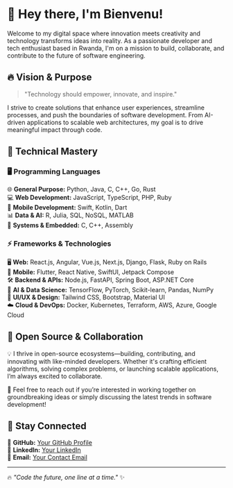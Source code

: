 <!-- 🌌 Welcome to the Digital Universe of Bienvenu 🚀 -->

# 👋 Hey there, I'm Bienvenu!  

Welcome to my digital space where innovation meets creativity and technology transforms ideas into reality. As a passionate developer and tech enthusiast based in Rwanda, I'm on a mission to build, collaborate, and contribute to the future of software engineering.  

## 🔥 Vision & Purpose  

> "Technology should empower, innovate, and inspire."  

I strive to create solutions that enhance user experiences, streamline processes, and push the boundaries of software development. From AI-driven applications to scalable web architectures, my goal is to drive meaningful impact through code.  

## 🚀 Technical Mastery  

### 🖥️ **Programming Languages**  
🌐 **General Purpose:** Python, Java, C, C++, Go, Rust  
💻 **Web Development:** JavaScript, TypeScript, PHP, Ruby  
📱 **Mobile Development:** Swift, Kotlin, Dart  
📊 **Data & AI:** R, Julia, SQL, NoSQL, MATLAB  
🔧 **Systems & Embedded:** C, C++, Assembly  

### ⚡ **Frameworks & Technologies**  
🖥️ **Web:** React.js, Angular, Vue.js, Next.js, Django, Flask, Ruby on Rails  
📱 **Mobile:** Flutter, React Native, SwiftUI, Jetpack Compose  
🛠️ **Backend & APIs:** Node.js, FastAPI, Spring Boot, ASP.NET Core  
🤖 **AI & Data Science:** TensorFlow, PyTorch, Scikit-learn, Pandas, NumPy  
🎨 **UI/UX & Design:** Tailwind CSS, Bootstrap, Material UI  
☁️ **Cloud & DevOps:** Docker, Kubernetes, Terraform, AWS, Azure, Google Cloud  

## 🌌 Open Source & Collaboration  

💡 I thrive in open-source ecosystems—building, contributing, and innovating with like-minded developers. Whether it's crafting efficient algorithms, solving complex problems, or launching scalable applications, I’m always excited to collaborate.  

📢 Feel free to reach out if you’re interested in working together on groundbreaking ideas or simply discussing the latest trends in software development!  

## 📡 Stay Connected  

🔗 **GitHub:** [Your GitHub Profile](https://github.com/Bien-venu)  
💼 **LinkedIn:** [Your LinkedIn](www.linkedin.com/in/isbienvenu)  
📧 **Email:** [Your Contact Email](mailto:isbienvenu3@gmail.com)  

---
🔥 _"Code the future, one line at a time."_ ✨  
